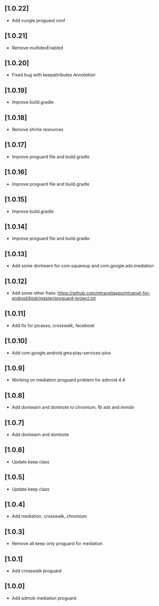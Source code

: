 ## [1.0.22]
- Add vungle proguard conf

## [1.0.21]
- Remove multidexEnabled

## [1.0.20]
- Fixed bug with keepattributes *Annotation*

## [1.0.19]
- Improve build.gradle

## [1.0.18]
- Remove shrink resources

## [1.0.17]
- Improve proguard file and build.gradle

## [1.0.16]
- Improve proguard file and build.gradle

## [1.0.15]
- Improve build.gradle

## [1.0.14]
- Improve proguard file and build.gradle

## [1.0.13]
- Add some dontwarn for com.squareup and com.google.ads.mediation

## [1.0.12]
- Add some other fixes: https://github.com/mtransitapps/mtransit-for-android/blob/master/proguard-project.txt

## [1.0.11]
- Add fix for picasso, crosswalk, facebook

## [1.0.10]
- Add com.google.android.gms:play-services-plus

## [1.0.9]
- Working on mediation proguard problem for adnroid 4.4

## [1.0.8]
- Add dontwarn and dontnote to chromium, fb ads and inmobi

## [1.0.7]
- Add dontwarn and dontnote

## [1.0.6]
- Update keep class

## [1.0.5]
- Update keep class

## [1.0.4]
- Add mediation, crosswalk, chromium

## [1.0.3]
- Remove all keep only proguard for mediation

## [1.0.1]
- Add crosswalk proguard

## [1.0.0]
- Add admob mediation proguard